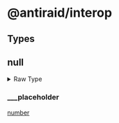 <div id="@antiraid/interop"></div>

# @antiraid/interop

<div id="Types"></div>

## Types

<div id="null"></div>

## null

<details>
<summary>Raw Type</summary>

```luau
type null = {
	___placeholder: number
}
```

</details>

<div id="___placeholder"></div>

### ___placeholder

[number](#number)

